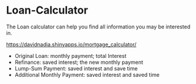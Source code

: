 # Loan-Calculator
The Loan calculator can help you find all information you may be interested in. 

https://davidnadia.shinyapps.io/mortgage_calculator/

- Original Loan: monthly payment; total Interest 
- Refinance:  saved interest; the new monthly payment 
- Lump-Sum Payment: saved  interest and save time 
- Additional Monthly Payment: saved interest and saved time  

